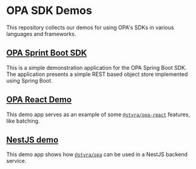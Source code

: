 # OPA SDK Demos

This repository collects our demos for using OPA's SDKs in various languages and frameworks.


## [OPA Sprint Boot SDK](tree/main/opa-springboot-demo)

This is a simple demonstration application for the OPA Spring Boot SDK.
The application presents a simple REST based object store implemented using Spring Boot.


## [OPA React Demo](tree/main/opa-react-demo)

This demo app serves as an example of some [`@styra/opa-react`](https://www.npmjs.com/package/@styra/opa-react) features, like batching.


## [NestJS demo](tree/main/nestjs-demo)

This demo app shows how [`@styra/opa`](https://www.npmjs.com/package/@styra/opa) can be used in a NestJS backend service.
